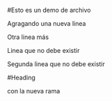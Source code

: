 #Esto es un demo de archivo

Agragando una nueva linea

Otra linea más

Linea que no debe existir

Segunda linea que no debe existir

#Heading

con la nueva rama